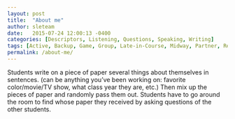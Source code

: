 ```yaml
---
layout: post
title:  "About me"
author: sleteam
date:   2015-07-24 12:00:13 -0400
categories: [Descriptors, Listening, Questions, Speaking, Writing]
tags: [Active, Backup, Game, Group, Late-in-Course, Midway, Partner, Review]
permalink: /about-me/
---
```

Students write on a piece of paper several things about themselves in sentences. (can be anything you’ve been working on: favorite color/movie/TV show, what class year they are, etc.) Then mix up the pieces of paper and randomly pass them out. Students have to go around the room to find whose paper they received by asking questions of the other students.